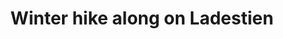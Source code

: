 ---
title: Winter hike along on Ladestien
takenAt: '2024-02-11T00:00:00Z'
license: CC BY-ND 3.0
video:
  youtube: 8N8rX1ASDzU
geo:
  lat: 63.45706867627041
  lng: 10.447789264874194
tags:
  - Trondheim
  - Fjord
  - Winter
  - Snow

---